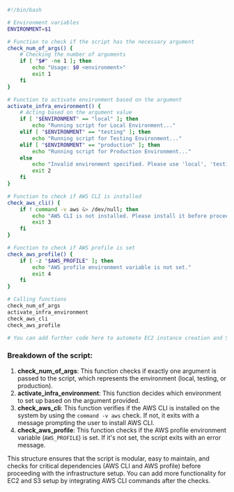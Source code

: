 
```bash
#!/bin/bash

# Environment variables
ENVIRONMENT=$1

# Function to check if the script has the necessary argument
check_num_of_args() {
    # Checking the number of arguments
    if [ "$#" -ne 1 ]; then
        echo "Usage: $0 <environment>"
        exit 1
    fi
}

# Function to activate environment based on the argument
activate_infra_environment() {
    # Acting based on the argument value
    if [ "$ENVIRONMENT" == "local" ]; then
        echo "Running script for Local Environment..."
    elif [ "$ENVIRONMENT" == "testing" ]; then
        echo "Running script for Testing Environment..."
    elif [ "$ENVIRONMENT" == "production" ]; then
        echo "Running script for Production Environment..."
    else
        echo "Invalid environment specified. Please use 'local', 'testing', or 'production'."
        exit 2
    fi
}

# Function to check if AWS CLI is installed
check_aws_cli() {
    if ! command -v aws &> /dev/null; then
        echo "AWS CLI is not installed. Please install it before proceeding."
        exit 3
    fi
}

# Function to check if AWS profile is set
check_aws_profile() {
    if [ -z "$AWS_PROFILE" ]; then
        echo "AWS profile environment variable is not set."
        exit 4
    fi
}

# Calling functions
check_num_of_args
activate_infra_environment
check_aws_cli
check_aws_profile

# You can add further code here to automate EC2 instance creation and S3 bucket setup
```

### Breakdown of the script:
1. **check_num_of_args**: This function checks if exactly one argument is passed to the script, which represents the environment (local, testing, or production).
2. **activate_infra_environment**: This function decides which environment to set up based on the argument provided.
3. **check_aws_cli**: This function verifies if the AWS CLI is installed on the system by using the `command -v aws` check. If not, it exits with a message prompting the user to install AWS CLI.
4. **check_aws_profile**: This function checks if the AWS profile environment variable (`AWS_PROFILE`) is set. If it's not set, the script exits with an error message.

This structure ensures that the script is modular, easy to maintain, and checks for critical dependencies (AWS CLI and AWS profile) before proceeding with the infrastructure setup. You can add more functionality for EC2 and S3 setup by integrating AWS CLI commands after the checks.
